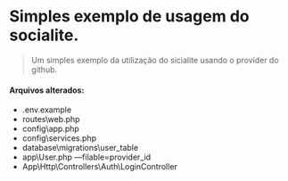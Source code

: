 # Simples exemplo de usagem do socialite.



> Um simples exemplo da utilização do sicialite usando o provider do github.

#### Arquivos alterados:
* .env.example
* routes\web.php
* config\app.php
* config\services.php
* database\migrations\user_table
* app\User.php —filable=provider_id
* App\Http\Controllers\Auth\LoginController
